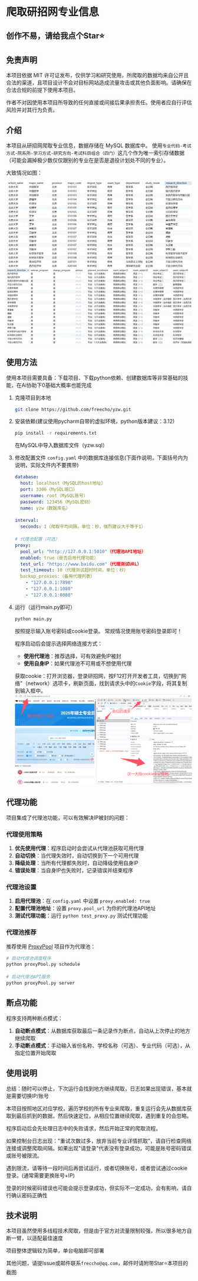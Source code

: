 # 爬取研招网专业信息
## 创作不易，请给我点个Star⭐️

## 免责声明
本项目依据 MIT 许可证发布，仅供学习和研究使用，所爬取的数据均来自公开且合法的渠道，且项目设计不会对目标网站造成流量攻击或其他负面影响。请确保在合法合规的前提下使用本项目。

作者不对因使用本项目所导致的任何直接或间接后果承担责任。使用者应自行评估风险并对其行为负责。

## 介绍
本项目从研招网爬取专业信息，数据存储在 MySQL 数据库中。
使用`专业代码-考试方式-院系所-学习方式-研究方向-考试科目组合（四门）`这几个作为唯一索引存储数据（可能会漏掉极少数仅仅跟别的专业在是否是退役计划处不同的专业）。

大致情况如图：

![截图1](img/screenshot1.png)
![截图2](img/screenshot2.png)

## 使用方法
使用本项目需要具备：下载项目、下载python依赖、创建数据库等非常基础的技能，在Ai协助下0基础大概率也能完成

1. 克隆项目到本地
   ```bash
   git clone https://github.com/freecho/yzw.git
   ```

2. 安装依赖(建议使用pycharm自带的虚拟环境，python版本建议：3.12)
   ```bash
   pip install -r requirements.txt
   ```
   在MySQL中导入数据库文件（yzw.sql）

3. 修改配置文件 `config.yaml` 中的数据库连接信息(下面作说明，下面括号内为说明，实际文件内不要携带)
   ```yaml
   database:
     host: localhost（MySQL的host地址）
     port: 3306（MySQL端口）
     username: root（MySQL账号）
     password: 123456（MySQL密码）
     name: yzw（数据库名）
   
   interval:
     seconds: 1（爬取平均间隔，单位：秒，强烈建议大于等于1）
   
   # 代理池配置（可选）
   proxy:
     pool_url: "http://127.0.0.1:5010"（代理池API地址）
     enabled: true（是否启用代理功能）
     test_url: "https://www.baidu.com"（代理测试URL）
     test_timeout: 10（代理测试超时时间，单位：秒）
     backup_proxies:（备用代理列表）
       - "127.0.0.1:7890"
       - "127.0.0.1:1080"
       - "127.0.0.1:8080"
   ```
   
4. 运行（运行main.py即可）
   ```bash
   python main.py
   ```
   按照提示输入账号密码或cookie登录。
   常规情况使用账号密码登录即可！

   程序启动后会提示选择网络连接方式：
   - **使用代理池**：推荐选择，可有效避免IP被封
   - **使用自身IP**：如果代理池不可用或不想使用代理

   获取cookie：打开浏览器，登录研招网，按F12打开开发者工具，切换到"网络"（network）选项卡，刷新页面，找到请求头中的`Cookie`字段，将其复制到输入框中。
   ![图片](img/screenshot3.png)

## 代理功能
项目集成了代理池功能，可以有效解决IP被封的问题：

### 代理使用策略
1. **优先使用代理**：程序启动时会尝试从代理池获取可用代理
2. **自动切换**：当代理失效时，自动切换到下一个可用代理
3. **降级处理**：当所有代理都失败时，自动降级使用自身IP
4. **错误处理**：当自身IP也失败时，记录错误并结束程序

### 代理池设置
1. **启用代理池**：在 `config.yaml` 中设置 `proxy.enabled: true`
2. **配置代理池地址**：设置 `proxy.pool_url` 为你的代理池API地址
3. **测试代理功能**：运行 `python test_proxy.py` 测试代理功能

### 代理池推荐
推荐使用 [ProxyPool](https://github.com/jhao104/proxy_pool) 项目作为代理池：
```bash
# 启动代理池调度程序
python proxyPool.py schedule

# 启动代理池API服务
python proxyPool.py server
```

## 断点功能
程序支持两种断点模式：

1. **自动断点模式**：从数据库获取最后一条记录作为断点，自动从上次停止的地方继续爬取
2. **手动断点模式**：手动输入省份名称、学校名称（可选）、专业代码（可选），从指定位置开始爬取

## 使用说明
总结：随时可以停止，下次运行会找到地方继续爬取，日志如果出现错误，基本就是需要切换IP/账号

本项目按照地区对应学校，遍历学校的所有专业来爬取，重复运行会先从数据库获取到最后抓到的数据，然后快速定位，从相应位置继续爬取，遇到重复的会忽略。

程序启动后会先处理日志中的失败请求，然后开始正常的爬取流程。

如果控制台日志出现："重试次数过多，放弃当前专业详情抓取"，请自行检查网络连接或调整爬取间隔。如果出现"请登录"代表没有登录成功，可能是账号密码错误或账号被限流。

遇到限流，请等待一段时间后再尝试运行，或者切换账号，或者尝试通过cookie登录。(通常需要更换账号+IP)

登录的时候密码错误也可能会提示登录成功，但实际不一定成功，会有影响，请自行确认密码正确性

## 技术说明
本项目虽然使用多线程技术爬取，但是由于官方对流量限制较强，所以很多地方自断一臂，以适配最佳速度

项目整体逻辑较为简单，单台电脑即可部署

其他问题，请提Issue或邮件联系`freccho@qq.com`，邮件时请附带Star⭐️本项目的截图
